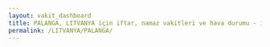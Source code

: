 ```yaml
---
layout: vakit_dashboard
title: PALANGA, LITVANYA için iftar, namaz vakitleri ve hava durumu - ilçe/eyalet seç
permalink: /LITVANYA/PALANGA/
---
```


<script type="text/javascript">
  var GLOBAL_COUNTRY = 'LITVANYA';
  var GLOBAL_CITY = 'PALANGA';
  var GLOBAL_STATE = '';
  var lat = 72;
  var lon = 21;
</script>
